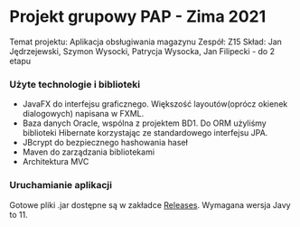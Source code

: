 # Projekt grupowy PAP - Zima 2021
Temat projektu: Aplikacja obsługiwania magazynu
Zespół: Z15
Skład: Jan Jędrzejewski, Szymon Wysocki, Patrycja Wysocka, Jan Filipecki - do 2 etapu

### Użyte technologie i biblioteki
- JavaFX do interfejsu graficznego. Większość layoutów(oprócz okienek dialogowych) napisana w FXML.
- Baza danych Oracle, wspólna z projektem BD1. Do ORM użyliśmy biblioteki Hibernate korzystając ze standardowego interfejsu JPA.
- JBcrypt do bezpiecznego hashowania haseł
- Maven do zarządzania bibliotekami
- Architektura MVC

### Uruchamianie aplikacji
Gotowe pliki .jar dostępne są w zakładce [Releases](https://gitlab-stud.elka.pw.edu.pl/swysocki/pap21z-z15/-/releases). Wymagana wersja Javy to 11. 
